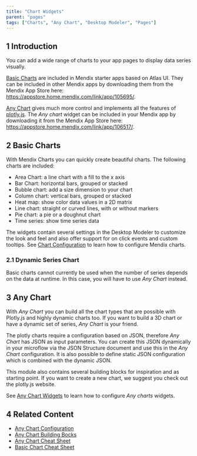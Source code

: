 ```yaml
---
title: "Chart Widgets"
parent: "pages"
tags: ["Charts", "Any Chart", "Desktop Modeler", "Pages"]
---
```


## 1 Introduction

You can add a wide range of charts to your app pages to display data series visually.

[Basic Charts](#basic-charts) are included in Mendix starter apps based on Atlas UI. They can be included in other Mendix apps by downloading them from the Mendix App Store here: https://appstore.home.mendix.com/link/app/105695/.

[Any Chart](#any-chart) gives much more control and implements all the features of [plotly.js](https://plot.ly/). The *Any chart* widget can be included in your Mendix app by downloading it from the Mendix App Store here: https://appstore.home.mendix.com/link/app/106517/.

## 2 Basic Charts <a name="basic-charts"></a>

With Mendix Charts you can quickly create beautiful charts. The following charts are included:

* Area Chart: a line chart with a fill to the x axis
* Bar Chart: horizontal bars, grouped or stacked
* Bubble chart: add a size dimension to your chart
* Column chart: vertical bars, grouped or stacked
* Heat map: show color data values in a 2D matrix
* Line chart: straight or curved lines, with or without markers
* Pie chart: a pie or a doughnut chart
* Time series: show time series data

The widgets contain several settings in the Desktop Modeler to customize the look and feel and also offer support for on click events and custom tooltips. See [Chart Configuration](charts-configuration) to learn how to configure Mendix charts.

### 2.1 Dynamic Series Chart

Basic charts cannot currently be used when the number of series depends on the data at runtime. In this case, you will have to use *Any Chart* instead.

## 3 Any Chart <a name="any-chart"></a>

With *Any Chart* you can build all the chart types that are possible with Plotly.js and highly dynamic charts too. If you want to build a 3D chart or have a dynamic set of series, *Any Chart* is your friend.

The plotly charts require a configuration based on JSON, therefore *Any Chart* has JSON as input parameters. You can create this JSON dynamically in your microflow via the JSON Structure document and use this in the *Any Chart* configuration. It is also possible to define static JSON configuration which is combined with the dynamic JSON.

This module also contains several building blocks for inspiration and as starting point. If you want to create a new chart, we suggest you check out the plotly.js website.

See [Any Chart Widgets](charts-any-configuration) to learn how to configure *Any charts* widgets.

## 4 Related Content

- [Any Chart Configuration](charts-any-configuration)
- [Any Chart Building Bocks](charts-any-building-bocks)
- [Any Chart Cheat Sheet](charts-any-cheat-sheet)
- [Basic Chart Cheat Sheet](charts-advanced-cheat-sheet)
